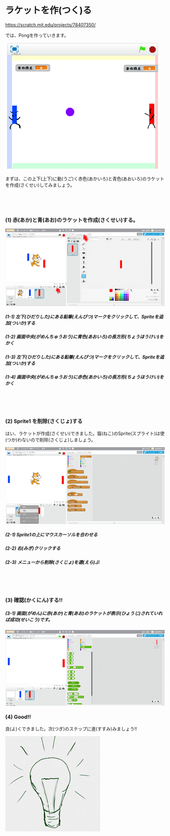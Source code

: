 # ラケットを作(つく)る
https://scratch.mit.edu/projects/78407350/

では、Pongを作っていきます。


![](racket.png)

まずは、この上下(上下)に動(うご)く赤色(あかいろ)と青色(あおいろ)のラケットを作成(さくせい)してみましょう。

<br>
<br>
<br>


### (1) 赤(あか)と青(あお)のラケットを作成(さくせい)する。
![](create_racket_001a.png)
##### (1-1) 左下(ひだりした)にある鉛筆(えんぴつ)マークをクリックして、Spriteを追加(ついか)する
##### (1-2) 画面中央(がめんちゅうおう)に青色(あおいろ)の長方形(ちょうほうけい)をかく
##### (1-3) 左下(ひだりした)にある鉛筆(えんぴつ)マークをクリックして、Spriteを追加(ついか)する
##### (1-4) 画面中央(がめんちゅうおう)に赤色(あかいろ)の長方形(ちょうほうけい)をかく


<br>
<br>
<br>

### (2) Sprite1 を削除(さくじょ)する
はい、ラケットが作成(さくせい)できました。猫(ねこ)のSprite(スプライト)は使(つか)わないので削除(さくじょ)しましょう。

![](create_racket_002a.png)
##### (2-1) Sprite1の上にマウスカーソルを合わせる
##### (2-2) 右(みぎ)クリックする
##### (2-3) メニューから削除(さくじょ)を選(えら)ぶ


<br>
<br>
<br>

### (3) 確認(かくにん)する!!
##### (3-1) 画面(がめん)に赤(あか)と青(あお)のラケットが表示(ひょうじ)されていれば成功(せいこう)です。

![](create_racket_002c.png)


### (4) Good!!
良(よ)くできました。次(つぎ)のステップに進(すすみ)みましょう!!

![](../good.png)





